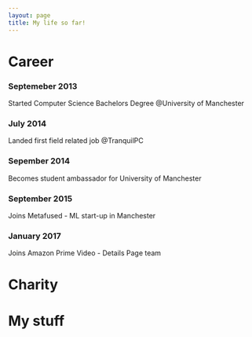 ```yaml
---
layout: page
title: My life so far!
---
```


# Career

### Septemeber 2013
Started Computer Science Bachelors Degree @University of Manchester

### July 2014
Landed first field related job @TranquilPC

### Sepember 2014
Becomes student ambassador for University of Manchester

### September 2015
Joins Metafused - ML start-up in Manchester

### January 2017
Joins Amazon Prime Video - Details Page team

# Charity

# My stuff




